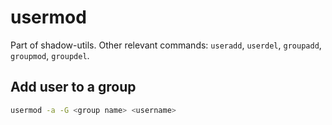 # usermod

Part of shadow-utils.  Other relevant commands: `useradd`, `userdel`,
`groupadd`, `groupmod`, `groupdel`.


## Add user to a group

```bash
usermod -a -G <group name> <username>
```
